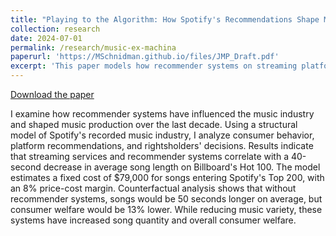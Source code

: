 ```yaml
---
title: "Playing to the Algorithm: How Spotify's Recommendations Shape Music Production"
collection: research
date: 2024-07-01
permalink: /research/music-ex-machina
paperurl: 'https://MSchnidman.github.io/files/JMP_Draft.pdf'
excerpt: 'This paper models how recommender systems on streaming platforms (e.g., Spotify) affect the characteristics of music record labels choose to release.'
---
```


[Download the paper](https://MSchnidman.github.io/files/JMP_Draft.pdf)

I examine how recommender systems have influenced the music industry and shaped music production over the last decade. Using a structural model of Spotify's recorded music industry, I analyze consumer behavior, platform recommendations, and rightsholders' decisions. Results indicate that streaming services and recommender systems correlate with a 40-second decrease in average song length on Billboard's Hot 100. The model estimates a fixed cost of $79,000 for songs entering Spotify's Top 200, with an 8% price-cost margin. Counterfactual analysis shows that without recommender systems, songs would be 50 seconds longer on average, but consumer welfare would be 13% lower. While reducing music variety, these systems have increased song quantity and overall consumer welfare.